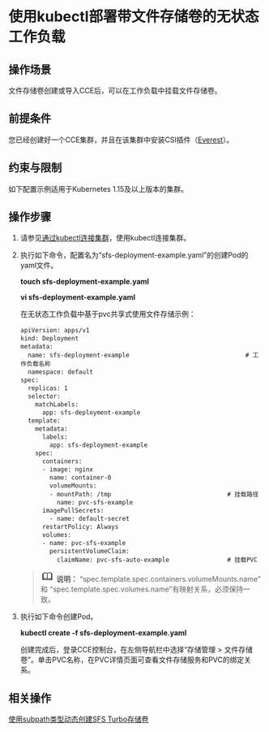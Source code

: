 # 使用kubectl部署带文件存储卷的无状态工作负载<a name="cce_01_0263"></a>

## 操作场景<a name="section1062914713566"></a>

文件存储卷创建或导入CCE后，可以在工作负载中挂载文件存储卷。

## 前提条件<a name="section13181839131510"></a>

您已经创建好一个CCE集群，并且在该集群中安装CSI插件（[Everest](Everest（系统资源插件-必装）.md)）。

## 约束与限制<a name="section946015116135"></a>

如下配置示例适用于Kubernetes 1.15及以上版本的集群。

## 操作步骤<a name="section1530655595611"></a>

1.  请参见[通过kubectl连接集群](通过kubectl连接集群.md)，使用kubectl连接集群。
2.  执行如下命令，配置名为“sfs-deployment-example.yaml”的创建Pod的yaml文件。

    **touch sfs-deployment-example.yaml**

    **vi sfs-deployment-example.yaml**

    在无状态工作负载中基于pvc共享式使用文件存储示例：

    ```
    apiVersion: apps/v1 
    kind: Deployment 
    metadata: 
      name: sfs-deployment-example                                # 工作负载名称
      namespace: default 
    spec: 
      replicas: 1 
      selector: 
        matchLabels: 
          app: sfs-deployment-example 
      template: 
        metadata: 
          labels: 
            app: sfs-deployment-example 
        spec: 
          containers: 
          - image: nginx 
            name: container-0 
            volumeMounts: 
            - mountPath: /tmp                                # 挂载路径
              name: pvc-sfs-example 
          imagePullSecrets:
            - name: default-secret
          restartPolicy: Always 
          volumes: 
          - name: pvc-sfs-example 
            persistentVolumeClaim: 
              claimName: pvc-sfs-auto-example                # 挂载PVC
    ```

    >![](public_sys-resources/icon-note.gif) **说明：** 
    >“spec.template.spec.containers.volumeMounts.name” 和 “spec.template.spec.volumes.name”有映射关系，必须保持一致。

3.  执行如下命令创建Pod。

    **kubectl create -f sfs-deployment-example.yaml**

    创建完成后，登录CCE控制台，在左侧导航栏中选择“存储管理 \> 文件存储卷”。单击PVC名称，在PVC详情页面可查看文件存储服务和PVC的绑定关系。


## 相关操作<a name="section184741309122"></a>

[使用subpath类型动态创建SFS Turbo存储卷](https://support.huaweicloud.com/bestpractice-cce/cce_bestpractice_00253.html)

